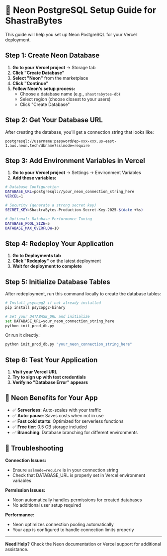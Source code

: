 # 🚀 Neon PostgreSQL Setup Guide for ShastraBytes

This guide will help you set up Neon PostgreSQL for your Vercel deployment.

## Step 1: Create Neon Database

1. **Go to your Vercel project** → Storage tab
2. **Click "Create Database"**
3. **Select "Neon"** from the marketplace
4. **Click "Continue"**
5. **Follow Neon's setup process:**
   - Choose a database name (e.g., `shastrabytes-db`)
   - Select region (choose closest to your users)
   - Click "Create Database"

## Step 2: Get Your Database URL

After creating the database, you'll get a connection string that looks like:
```
postgresql://username:password@ep-xxx-xxx.us-east-1.aws.neon.tech/dbname?sslmode=require
```

## Step 3: Add Environment Variables in Vercel

1. **Go to your Vercel project** → Settings → Environment Variables
2. **Add these variables:**

```bash
# Database Configuration
DATABASE_URL=postgresql://your_neon_connection_string_here
VERCEL=1

# Security (generate a strong secret key)
SECRET_KEY=ShastraBytes-Production-Secret-Key-2025-$(date +%s)

# Optional: Database Performance Tuning
DATABASE_POOL_SIZE=5
DATABASE_MAX_OVERFLOW=10
```

## Step 4: Redeploy Your Application

1. **Go to Deployments tab**
2. **Click "Redeploy"** on the latest deployment
3. **Wait for deployment to complete**

## Step 5: Initialize Database Tables

After redeployment, run this command locally to create the database tables:

```bash
# Install psycopg2 if not already installed
pip install psycopg2-binary

# Set your DATABASE_URL and initialize
set DATABASE_URL=your_neon_connection_string_here
python init_prod_db.py
```

Or run it directly:
```bash
python init_prod_db.py "your_neon_connection_string_here"
```

## Step 6: Test Your Application

1. **Visit your Vercel URL**
2. **Try to sign up with test credentials**
3. **Verify no "Database Error" appears**

## 🎯 Neon Benefits for Your App

- ✅ **Serverless**: Auto-scales with your traffic
- ✅ **Auto-pause**: Saves costs when not in use
- ✅ **Fast cold starts**: Optimized for serverless functions
- ✅ **Free tier**: 0.5 GB storage included
- ✅ **Branching**: Database branching for different environments

## 🔧 Troubleshooting

**Connection Issues:**
- Ensure `sslmode=require` is in your connection string
- Check that DATABASE_URL is properly set in Vercel environment variables

**Permission Issues:**
- Neon automatically handles permissions for created databases
- No additional user setup required

**Performance:**
- Neon optimizes connection pooling automatically
- Your app is configured to handle connection limits properly

---

**Need Help?** Check the Neon documentation or Vercel support for additional assistance.